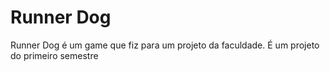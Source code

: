 # Runner Dog
Runner Dog é um game que fiz para um projeto da faculdade. É um projeto do primeiro semestre
